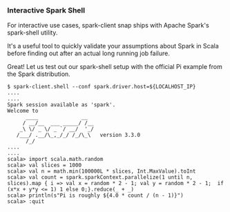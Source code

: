 ### Interactive Spark Shell
For interactive use cases, spark-client snap ships with Apache Spark's spark-shell utility.

It's a useful tool to quickly validate your assumptions about Spark in Scala before finding out after an actual long running job failure.

Great! Let us test out our spark-shell setup with the official Pi example from the Spark distribution.

```shell
$ spark-client.shell --conf spark.driver.host=${LOCALHOST_IP}
....
....
Spark session available as 'spark'.
Welcome to
      ____              __
     / __/__  ___ _____/ /__
    _\ \/ _ \/ _ `/ __/  '_/
   /___/ .__/\_,_/_/ /_/\_\   version 3.3.0
      /_/
....
....
scala> import scala.math.random
scala> val slices = 1000
scala> val n = math.min(100000L * slices, Int.MaxValue).toInt
scala> val count = spark.sparkContext.parallelize(1 until n, slices).map { i => val x = random * 2 - 1; val y = random * 2 - 1;  if (x*x + y*y <= 1) 1 else 0;}.reduce(_ + _)
scala> println(s"Pi is roughly ${4.0 * count / (n - 1)}")
scala> :quit
```
